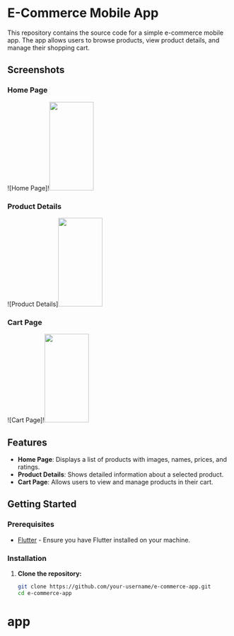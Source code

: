 # E-Commerce Mobile App

This repository contains the source code for a simple e-commerce mobile app. The app allows users to browse products, view product details, and manage their shopping cart.

## Screenshots

### Home Page
![Home Page]!<img src="https://github.com/godhanipurvi1/app/assets/167908469/ae97327b-f4b9-4a29-8796-0312f38d3697" width="100" height="200">


### Product Details
![Product Details]<img src="https://github.com/godhanipurvi1/app/assets/167908469/76053c3a-0b3a-4e0b-8bda-321d5ea91935" width="100" height="200" > 

### Cart Page
![Cart Page]!<img src="https://github.com/godhanipurvi1/app/assets/167908469/6dc5e6d1-cf08-4347-838c-643db44ee05e)" width="100" height="200">


## Features

- **Home Page**: Displays a list of products with images, names, prices, and ratings.
- **Product Details**: Shows detailed information about a selected product.
- **Cart Page**: Allows users to view and manage products in their cart.

## Getting Started

### Prerequisites

- [Flutter](https://flutter.dev/docs/get-started/install) - Ensure you have Flutter installed on your machine.

### Installation

1. **Clone the repository:**

   ```sh
   git clone https://github.com/your-username/e-commerce-app.git
   cd e-commerce-app
# app
